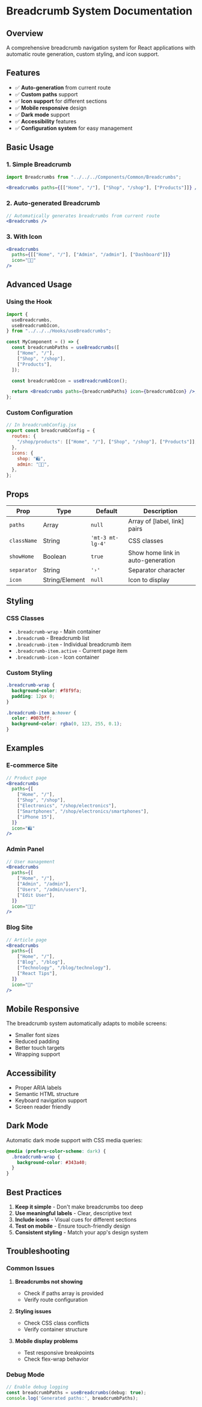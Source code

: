 # Breadcrumb System Documentation

## Overview

A comprehensive breadcrumb navigation system for React applications with automatic route generation, custom styling, and icon support.

## Features

- ✅ **Auto-generation** from current route
- ✅ **Custom paths** support
- ✅ **Icon support** for different sections
- ✅ **Mobile responsive** design
- ✅ **Dark mode** support
- ✅ **Accessibility** features
- ✅ **Configuration system** for easy management

## Basic Usage

### 1. Simple Breadcrumb

```jsx
import Breadcrumbs from "../../../Components/Common/Breadcrumbs";

<Breadcrumbs paths={[["Home", "/"], ["Shop", "/shop"], ["Products"]]} />;
```

### 2. Auto-generated Breadcrumb

```jsx
// Automatically generates breadcrumbs from current route
<Breadcrumbs />
```

### 3. With Icon

```jsx
<Breadcrumbs
  paths={[["Home", "/"], ["Admin", "/admin"], ["Dashboard"]]}
  icon="👨‍💼"
/>
```

## Advanced Usage

### Using the Hook

```jsx
import {
  useBreadcrumbs,
  useBreadcrumbIcon,
} from "../../../Hooks/useBreadcrumbs";

const MyComponent = () => {
  const breadcrumbPaths = useBreadcrumbs([
    ["Home", "/"],
    ["Shop", "/shop"],
    ["Products"],
  ]);

  const breadcrumbIcon = useBreadcrumbIcon();

  return <Breadcrumbs paths={breadcrumbPaths} icon={breadcrumbIcon} />;
};
```

### Custom Configuration

```jsx
// In breadcrumbConfig.jsx
export const breadcrumbConfig = {
  routes: {
    "/shop/products": [["Home", "/"], ["Shop", "/shop"], ["Products"]],
  },
  icons: {
    shop: "🛍️",
    admin: "👨‍💼",
  },
};
```

## Props

| Prop        | Type           | Default          | Description                       |
| ----------- | -------------- | ---------------- | --------------------------------- |
| `paths`     | Array          | `null`           | Array of [label, link] pairs      |
| `className` | String         | `'mt-3 mt-lg-4'` | CSS classes                       |
| `showHome`  | Boolean        | `true`           | Show home link in auto-generation |
| `separator` | String         | `'›'`            | Separator character               |
| `icon`      | String/Element | `null`           | Icon to display                   |

## Styling

### CSS Classes

- `.breadcrumb-wrap` - Main container
- `.breadcrumb` - Breadcrumb list
- `.breadcrumb-item` - Individual breadcrumb item
- `.breadcrumb-item.active` - Current page item
- `.breadcrumb-icon` - Icon container

### Custom Styling

```css
.breadcrumb-wrap {
  background-color: #f8f9fa;
  padding: 12px 0;
}

.breadcrumb-item a:hover {
  color: #007bff;
  background-color: rgba(0, 123, 255, 0.1);
}
```

## Examples

### E-commerce Site

```jsx
// Product page
<Breadcrumbs
  paths={[
    ["Home", "/"],
    ["Shop", "/shop"],
    ["Electronics", "/shop/electronics"],
    ["Smartphones", "/shop/electronics/smartphones"],
    ["iPhone 15"],
  ]}
  icon="🛍️"
/>
```

### Admin Panel

```jsx
// User management
<Breadcrumbs
  paths={[
    ["Home", "/"],
    ["Admin", "/admin"],
    ["Users", "/admin/users"],
    ["Edit User"],
  ]}
  icon="👨‍💼"
/>
```

### Blog Site

```jsx
// Article page
<Breadcrumbs
  paths={[
    ["Home", "/"],
    ["Blog", "/blog"],
    ["Technology", "/blog/technology"],
    ["React Tips"],
  ]}
  icon="📝"
/>
```

## Mobile Responsive

The breadcrumb system automatically adapts to mobile screens:

- Smaller font sizes
- Reduced padding
- Better touch targets
- Wrapping support

## Accessibility

- Proper ARIA labels
- Semantic HTML structure
- Keyboard navigation support
- Screen reader friendly

## Dark Mode

Automatic dark mode support with CSS media queries:

```css
@media (prefers-color-scheme: dark) {
  .breadcrumb-wrap {
    background-color: #343a40;
  }
}
```

## Best Practices

1. **Keep it simple** - Don't make breadcrumbs too deep
2. **Use meaningful labels** - Clear, descriptive text
3. **Include icons** - Visual cues for different sections
4. **Test on mobile** - Ensure touch-friendly design
5. **Consistent styling** - Match your app's design system

## Troubleshooting

### Common Issues

1. **Breadcrumbs not showing**

   - Check if paths array is provided
   - Verify route configuration

2. **Styling issues**

   - Check CSS class conflicts
   - Verify container structure

3. **Mobile display problems**
   - Test responsive breakpoints
   - Check flex-wrap behavior

### Debug Mode

```jsx
// Enable debug logging
const breadcrumbPaths = useBreadcrumbs(debug: true);
console.log('Generated paths:', breadcrumbPaths);
```
